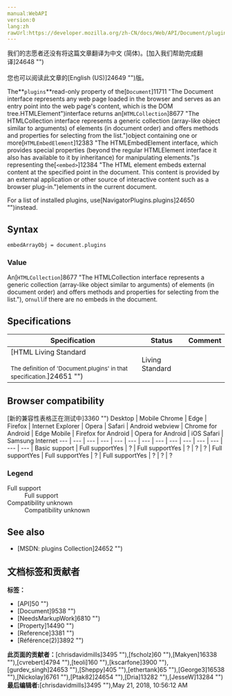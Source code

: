 ```yaml
---
manual:WebAPI
version:0
lang:zh
rawUrl:https://developer.mozilla.org/zh-CN/docs/Web/API/Document/plugins
---
```




<bdi>我们的志愿者还没有将这篇文章翻译为<bdi>中文 (简体)</bdi>。[加入我们帮助完成翻译]24648 "")<br></br>您也可以阅读此文章的[English (US)]24649 "")版。</bdi>






The**`plugins`**read-only property of the[`Document`]11711 "The Document interface represents any web page loaded in the browser and serves as an entry point into the web page's content, which is the DOM tree.HTMLElement")interface returns an[`HTMLCollection`]8677 "The HTMLCollection interface represents a generic collection (array-like object similar to arguments) of elements (in document order) and offers methods and properties for selecting from the list.")object containing one or more[`HTMLEmbedElement`]12383 "The HTMLEmbedElement interface, which provides special properties (beyond the regular HTMLElement interface it also has available to it by inheritance) for manipulating <embed> elements.")s representing the[`<embed>`]12384 "The HTML <embed> element embeds external content at the specified point in the document. This content is provided by an external application or other source of interactive content such as a browser plug-in.")elements in the current document.

For a list of installed plugins, use[NavigatorPlugins.plugins]24650 "")instead.

## Syntax<a name="Syntax"></a>

```
embedArrayObj = document.plugins 

```

### Value<a name="Value"></a>


An[`HTMLCollection`]8677 "The HTMLCollection interface represents a generic collection (array-like object similar to arguments) of elements (in document order) and offers methods and properties for selecting from the list."), or`null`if there are no embeds in the document.


## Specifications<a name="Specifications"></a>
Specification | Status | Comment 
 ---  |  ---  |  ---  | 
[HTML Living Standard<br></br><small>The definition of &#39;Document.plugins&#39; in that specification.</small>]24651 "") | Living Standard |  


## Browser compatibility<a name="See_also"></a>
[新的兼容性表格正在测试中<i></i>]3360 "")
<abbr>Desktop<i></i></abbr> | <abbr>Mobile<i></i></abbr> 
<abbr>Chrome<i></i></abbr> | <abbr>Edge<i></i></abbr> | <abbr>Firefox<i></i></abbr> | <abbr>Internet Explorer<i></i></abbr> | <abbr>Opera<i></i></abbr> | <abbr>Safari<i></i></abbr> | <abbr>Android webview<i></i></abbr> | <abbr>Chrome for Android<i></i></abbr> | <abbr>Edge Mobile<i></i></abbr> | <abbr>Firefox for Android<i></i></abbr> | <abbr>Opera for Android<i></i></abbr> | <abbr>iOS Safari<i></i></abbr> | <abbr>Samsung Internet<i></i></abbr> 
 ---  |  ---  |  ---  |  ---  |  ---  |  ---  |  ---  |  ---  |  ---  |  ---  |  ---  |  ---  |  ---  |  ---  | 
Basic support | <abbr>Full support</abbr>Yes | <abbr>?</abbr> | <abbr>Full support</abbr>Yes | <abbr>?</abbr> | <abbr>?</abbr> | <abbr>?</abbr> | <abbr>Full support</abbr>Yes | <abbr>Full support</abbr>Yes | <abbr>?</abbr> | <abbr>Full support</abbr>Yes | <abbr>?</abbr> | <abbr>?</abbr> | <abbr>?</abbr> 


### Legend<a name="Legend"></a>
<dl><dt id=''><abbr>Full support</abbr></dt><dd>Full support</dd><dt id=''><abbr>Compatibility unknown</abbr></dt><dd>Compatibility unknown</dd></dl>

## See also<a name="See_also"></a>

* [MSDN: plugins Collection]24652 "")



## 文档标签和贡献者
**标签：**
* [API]50 "")
* [Document]9538 "")
* [NeedsMarkupWork]6810 "")
* [Property]14490 "")
* [Reference]3381 "")
* [Référence(2)]3892 "")

**此页面的贡献者：**[chrisdavidmills]3495 ""),[fscholz]60 ""),[Makyen]16338 ""),[cvrebert]4794 ""),[teoli]160 ""),[kscarfone]3900 ""),[gurdev_singh]24653 ""),[Sheppy]405 ""),[ethertank]65 ""),[George3]16538 ""),[Nickolay]6761 ""),[Ptak82]24654 ""),[Dria]13282 ""),[JesseW]13284 "")
**最后编辑者:**[chrisdavidmills]3495 ""),<time>May 21, 2018, 10:56:12 AM</time>


